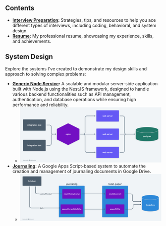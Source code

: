 ## Contents

- **[Interview Preparation](https://github.com/gardusig/road2senior/):** Strategies, tips, and resources to help you ace different types of interviews, including coding, behavioral, and system design.
- **[Resume](./resume/resume.pdf):** My professional resume, showcasing my experience, skills, and achievements.
  
## System Design

Explore the systems I've created to demonstrate my design skills and approach to solving complex problems:

- **[Generic Node Service](https://github.com/gardusig/genericNodeService):** A scalable and modular server-side application built with Node.js using the NestJS framework, designed to handle various backend functionalities such as API management, authentication, and database operations while ensuring high performance and reliability.
  - ![GenericNodeService](./system-design/genericNodeService.png)
- **[Journaling](https://github.com/gardusig/journaling):** A Google Apps Script-based system to automate the creation and management of journaling documents in Google Drive.
  - ![Journaling](./system-design/journaling.png)
